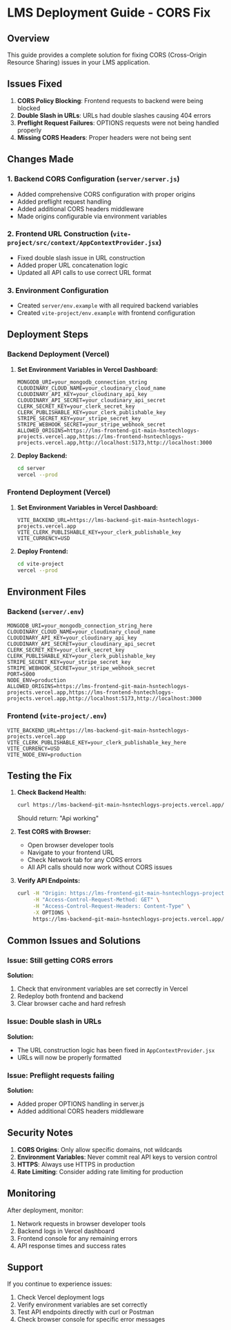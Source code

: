 # LMS Deployment Guide - CORS Fix

## Overview
This guide provides a complete solution for fixing CORS (Cross-Origin Resource Sharing) issues in your LMS application.

## Issues Fixed
1. **CORS Policy Blocking**: Frontend requests to backend were being blocked
2. **Double Slash in URLs**: URLs had double slashes causing 404 errors
3. **Preflight Request Failures**: OPTIONS requests were not being handled properly
4. **Missing CORS Headers**: Proper headers were not being sent

## Changes Made

### 1. Backend CORS Configuration (`server/server.js`)
- Added comprehensive CORS configuration with proper origins
- Added preflight request handling
- Added additional CORS headers middleware
- Made origins configurable via environment variables

### 2. Frontend URL Construction (`vite-project/src/context/AppContextProvider.jsx`)
- Fixed double slash issue in URL construction
- Added proper URL concatenation logic
- Updated all API calls to use correct URL format

### 3. Environment Configuration
- Created `server/env.example` with all required backend variables
- Created `vite-project/env.example` with frontend configuration

## Deployment Steps

### Backend Deployment (Vercel)

1. **Set Environment Variables in Vercel Dashboard:**
   ```
   MONGODB_URI=your_mongodb_connection_string
   CLOUDINARY_CLOUD_NAME=your_cloudinary_cloud_name
   CLOUDINARY_API_KEY=your_cloudinary_api_key
   CLOUDINARY_API_SECRET=your_cloudinary_api_secret
   CLERK_SECRET_KEY=your_clerk_secret_key
   CLERK_PUBLISHABLE_KEY=your_clerk_publishable_key
   STRIPE_SECRET_KEY=your_stripe_secret_key
   STRIPE_WEBHOOK_SECRET=your_stripe_webhook_secret
   ALLOWED_ORIGINS=https://lms-frontend-git-main-hsntechlogys-projects.vercel.app,https://lms-frontend-hsntechlogys-projects.vercel.app,http://localhost:5173,http://localhost:3000
   ```

2. **Deploy Backend:**
   ```bash
   cd server
   vercel --prod
   ```

### Frontend Deployment (Vercel)

1. **Set Environment Variables in Vercel Dashboard:**
   ```
   VITE_BACKEND_URL=https://lms-backend-git-main-hsntechlogys-projects.vercel.app
   VITE_CLERK_PUBLISHABLE_KEY=your_clerk_publishable_key
   VITE_CURRENCY=USD
   ```

2. **Deploy Frontend:**
   ```bash
   cd vite-project
   vercel --prod
   ```

## Environment Files

### Backend (`server/.env`)
```env
MONGODB_URI=your_mongodb_connection_string_here
CLOUDINARY_CLOUD_NAME=your_cloudinary_cloud_name
CLOUDINARY_API_KEY=your_cloudinary_api_key
CLOUDINARY_API_SECRET=your_cloudinary_api_secret
CLERK_SECRET_KEY=your_clerk_secret_key
CLERK_PUBLISHABLE_KEY=your_clerk_publishable_key
STRIPE_SECRET_KEY=your_stripe_secret_key
STRIPE_WEBHOOK_SECRET=your_stripe_webhook_secret
PORT=5000
NODE_ENV=production
ALLOWED_ORIGINS=https://lms-frontend-git-main-hsntechlogys-projects.vercel.app,https://lms-frontend-hsntechlogys-projects.vercel.app,http://localhost:5173,http://localhost:3000
```

### Frontend (`vite-project/.env`)
```env
VITE_BACKEND_URL=https://lms-backend-git-main-hsntechlogys-projects.vercel.app
VITE_CLERK_PUBLISHABLE_KEY=your_clerk_publishable_key_here
VITE_CURRENCY=USD
VITE_NODE_ENV=production
```

## Testing the Fix

1. **Check Backend Health:**
   ```bash
   curl https://lms-backend-git-main-hsntechlogys-projects.vercel.app/
   ```
   Should return: "Api working"

2. **Test CORS with Browser:**
   - Open browser developer tools
   - Navigate to your frontend URL
   - Check Network tab for any CORS errors
   - All API calls should now work without CORS issues

3. **Verify API Endpoints:**
   ```bash
   curl -H "Origin: https://lms-frontend-git-main-hsntechlogys-projects.vercel.app" \
        -H "Access-Control-Request-Method: GET" \
        -H "Access-Control-Request-Headers: Content-Type" \
        -X OPTIONS \
        https://lms-backend-git-main-hsntechlogys-projects.vercel.app/api/course/all
   ```

## Common Issues and Solutions

### Issue: Still getting CORS errors
**Solution:** 
1. Check that environment variables are set correctly in Vercel
2. Redeploy both frontend and backend
3. Clear browser cache and hard refresh

### Issue: Double slash in URLs
**Solution:** 
- The URL construction logic has been fixed in `AppContextProvider.jsx`
- URLs will now be properly formatted

### Issue: Preflight requests failing
**Solution:**
- Added proper OPTIONS handling in server.js
- Added additional CORS headers middleware

## Security Notes

1. **CORS Origins**: Only allow specific domains, not wildcards
2. **Environment Variables**: Never commit real API keys to version control
3. **HTTPS**: Always use HTTPS in production
4. **Rate Limiting**: Consider adding rate limiting for production

## Monitoring

After deployment, monitor:
1. Network requests in browser developer tools
2. Backend logs in Vercel dashboard
3. Frontend console for any remaining errors
4. API response times and success rates

## Support

If you continue to experience issues:
1. Check Vercel deployment logs
2. Verify environment variables are set correctly
3. Test API endpoints directly with curl or Postman
4. Check browser console for specific error messages 